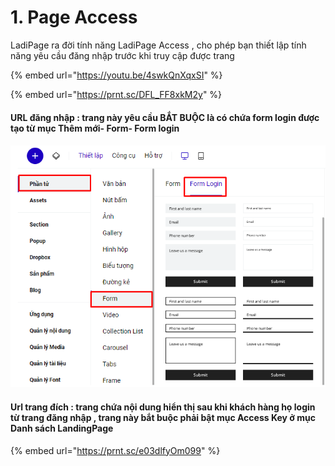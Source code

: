 # 1. Page Access

LadiPage ra đời tính năng LadiPage Access  , cho phép bạn thiết lập tính năng yêu cầu đăng nhập trước khi truy cập được trang&#x20;

{% embed url="https://youtu.be/4swkQnXqxSI" %}

{% embed url="https://prnt.sc/DFL_FF8xkM2y" %}

#### URL đăng nhập : trang này yêu cầu BẮT BUỘC là có chứa form login được tạo từ mục Thêm mới- Form- Form login&#x20;

#### &#x20;

![](<../.gitbook/assets/image (818).png>)

#### Url trang đích : trang chứa nội dung hiển thị sau khi khách hàng họ login từ trang đăng nhập , trang này bắt buộc phải bật mục Access Key ở mục Danh sách LandingPage&#x20;

{% embed url="https://prnt.sc/e03dlfyOm099" %}


